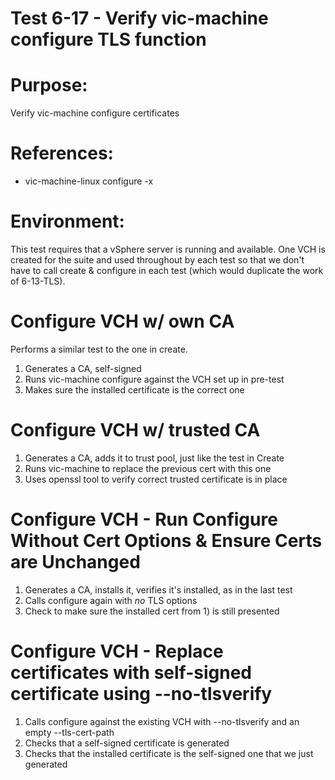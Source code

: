Test 6-17 - Verify vic-machine configure TLS function
=======

# Purpose:
Verify vic-machine configure certificates

# References:
* vic-machine-linux configure -x

# Environment:
This test requires that a vSphere server is running and available. One VCH is created for the suite and used throughout by each test so that we don't have to call create & configure in each test (which would duplicate the work of 6-13-TLS).

Configure VCH w/ own CA
===
Performs a similar test to the one in create.
1) Generates a CA, self-signed
2) Runs vic-machine configure against the VCH set up in pre-test
3) Makes sure the installed certificate is the correct one

Configure VCH w/ trusted CA
===
1) Generates a CA, adds it to trust pool, just like the test in Create
2) Runs vic-machine to replace the previous cert with this one
3) Uses openssl tool to verify correct trusted certificate is in place


Configure VCH - Run Configure Without Cert Options & Ensure Certs are Unchanged
===
1) Generates a CA, installs it, verifies it's installed, as in the last test
2) Calls configure again with *no* TLS options
3) Check to make sure the installed cert from 1) is still presented


Configure VCH - Replace certificates with self-signed certificate using --no-tlsverify
===
1) Calls configure against the existing VCH with --no-tlsverify and an empty --tls-cert-path
2) Checks that a self-signed certificate is generated
3) Checks that the installed certificate is the self-signed one that we just generated
